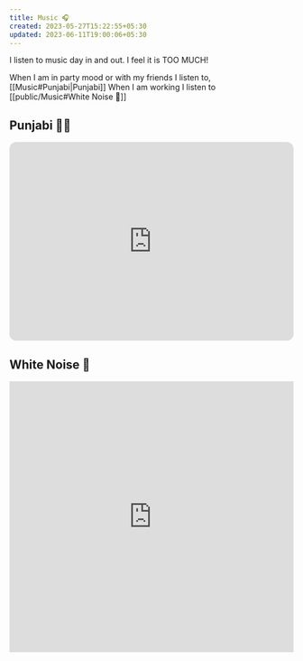 ```yaml
---
title: Music 🎧
created: 2023-05-27T15:22:55+05:30
updated: 2023-06-11T19:00:06+05:30
---
```

I listen to music day in and out. I feel it is TOO MUCH!

When I am in party mood or with my friends I listen to,
[[Music#Punjabi|Punjabi]]
When I am working I listen to
[[public/Music#White Noise 🤍]]

## Punjabi 🕺🏻

<iframe style="border-radius:12px" src="https://open.spotify.com/embed/playlist/3B9ATjy2oQQsNdcyDR59UY?utm_source=generator" width="100%" height="352" frameBorder="0" allowfullscreen="" allow="autoplay; clipboard-write; encrypted-media; fullscreen; picture-in-picture" loading="lazy"></iframe>

## White Noise 🤍


<iframe width="100%" height="480" src="https://www.youtube.com/embed/0QKdqm5TX6c" title="YouTube video player" frameborder="0" allow="accelerometer; autoplay; clipboard-write; encrypted-media; gyroscope; picture-in-picture; web-share" allowfullscreen></iframe>

